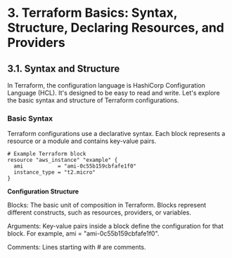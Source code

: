 # 3. Terraform Basics: Syntax, Structure, Declaring Resources, and Providers

## 3.1. Syntax and Structure

In Terraform, the configuration language is HashiCorp Configuration Language (HCL). It's designed to be easy to read and write. Let's explore the basic syntax and structure of Terraform configurations.

### Basic Syntax

Terraform configurations use a declarative syntax. Each block represents a resource or a module and contains key-value pairs.

```hcl
# Example Terraform block
resource "aws_instance" "example" {
  ami           = "ami-0c55b159cbfafe1f0"
  instance_type = "t2.micro"
}
```

**Configuration Structure**

Blocks: The basic unit of composition in Terraform. Blocks represent different constructs, such as resources, providers, or variables.

Arguments: Key-value pairs inside a block define the configuration for that block. For example, ami = "ami-0c55b159cbfafe1f0".

Comments: Lines starting with # are comments.
